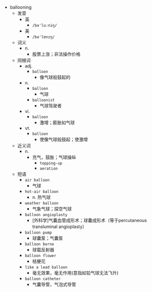 - ballooning
  - 发音
    - 英
      - `/bə'luːniŋ/`
    - 美
      - `/bə'lʊnɪŋ/`
  - 词义
    - n.
      - 股票上涨；非法操作价格
  - 同根词
    - adj.
      - `balloon`
        - 像气球般鼓起的
    - n.
      - `balloon`
        - 气球
      - `balloonist`
        - 气球驾驶者
    - vi.
      - `balloon`
        - 激增；膨胀如气球
    - vt.
      - `balloon`
        - 使像气球般鼓起；使激增
  - 近义词
    - n.
      - 充气，鼓胀；气球操纵
        - `topping-up`
        - `aeration`
  - 短语
    - `air balloon`
      - 气球 
    - `hot-air balloon`
      - n. 热气球 
    - `weather balloon`
      - 气象气球；探空气球 
    - `balloon angioplasty`
      - [外科学]气囊血管成形术；球囊成形术（等于percutaneous transluminal angioplasty） 
    - `balloon pump`
      - 球囊泵；气囊泵 
    - `balloon borne`
      - 球载反射器 
    - `balloon flower`
      - 桔梗花 
    - `like a lead balloon`
      - 毫无效果，毫无作用(意指如铅气球无法飞升) 
    - `balloon catheter`
      - 气囊导管，气泡式导管 
